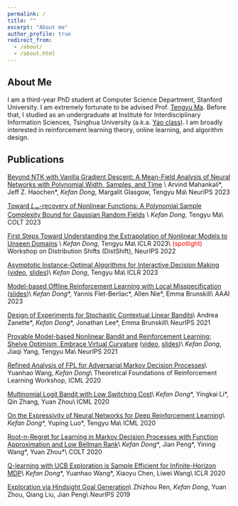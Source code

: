 ```yaml
---
permalink: /
title: ""
excerpt: "About me"
author_profile: true
redirect_from: 
  - /about/
  - /about.html
---
```

## About Me

I am a third-year PhD student at Computer Science Department, Stanford University.
I am extremely fortunate to be advised Prof. [Tengyu Ma](https://ai.stanford.edu/~tengyuma/). 
Before that, I studied as an undergraduate at Institute for Interdisciplinary Information Sciences, Tsinghua University (a.k.a. [Yao class](https://iiis.tsinghua.edu.cn/en/yaoclass/)). 
I am broadly interested in reinforcement learning theory, online learning, and algorithm design.



## Publications
[Beyond NTK with Vanilla Gradient Descent: A Mean-Field Analysis of Neural Networks with Polynomial Width, Samples, and Time](https://arxiv.org/abs/2306.16361) \\
Arvind Mahankali\*, Jeff Z. Haochen\*, *Kefan Dong*, Margalit Glasgow, Tengyu Ma\\
NeurIPS 2023

[Toward $L_\infty$-recovery of Nonlinear Functions: A Polynomial Sample Complexity Bound for Gaussian Random Fields](https://arxiv.org/abs/2305.00322) \\
*Kefan Dong*, Tengyu Ma\\
COLT 2023

[First Steps Toward Understanding the Extrapolation of Nonlinear Models to Unseen Domains](https://arxiv.org/abs/2211.11719) \\
*Kefan Dong*, Tengyu Ma\\
ICLR 2023\\
<span style="color:red">(spotlight)</span> Workshop on Distribution Shifts (DistShift), NeurIPS 2022 

[Asymptotic Instance-Optimal Algorithms for Interactive Decision Making](https://arxiv.org/abs/2206.02326) ([video](https://www.youtube.com/watch?v=pgRUhV70KXw), [slides](../slides/instanceoptimal-RLseminar.pdf))\\
*Kefan Dong*, Tengyu Ma\\
ICLR 2023

[Model-based Offline Reinforcement Learning with Local Misspecification](https://arxiv.org/abs/2301.11426) ([slides](../slides/AAAI23-MBLB.pdf))\\
*Kefan Dong*\*, Yannis Flet-Berliac\*, Allen Nie\*, Emma Brunskill\\
AAAI 2023

[Design of Experiments for Stochastic Contextual Linear Bandits](https://arxiv.org/abs/2107.09912)\\
Andrea Zanette\*, *Kefan Dong*\*, Jonathan Lee\*, Emma Brunskill\\
NeurIPS 2021

[Provable Model-based Nonlinear Bandit and Reinforcement Learning: Shelve Optimism, Embrace Virtual Curvature](https://arxiv.org/abs/2102.04168) ([video](https://www.youtube.com/watch?v=rlug_YXt5yo), [slides](../slides/viol-RLseminar.pdf))\\
*Kefan Dong*, Jiaqi Yang, Tengyu Ma\\
NeurIPS 2021

[Refined Analysis of FPL for Adversarial Markov Decision Processes](https://arxiv.org/abs/2008.09251)\\
Yuanhao Wang, *Kefan Dong*\\
Theoretical Foundations of Reinforcement Learning Workshop, ICML 2020

[Multinomial Logit Bandit with Low Switching Cost](https://arxiv.org/abs/2007.04876)\\
*Kefan Dong*\*, Yingkai Li\*, Qin Zhang, Yuan Zhou\\
ICML 2020

[On the Expressivity of Neural Networks for Deep Reinforcement Learning](https://arxiv.org/abs/1910.05927)\\
*Kefan Dong*\*, Yuping Luo\*, Tengyu Ma\\
ICML 2020

[Root-n-Regret for Learning in Markov Decision Processes with Function Approximation and Low Bellman Rank](https://arxiv.org/abs/1909.02506)\\
*Kefan Dong*\*, Jian Peng\*, Yining Wang\*, Yuan Zhou\*\\
COLT 2020

[Q-learning with UCB Exploration is Sample Efficient for Infinite-Horizon MDP](https://arxiv.org/abs/1901.09311)\\
*Kefan Dong*\*, Yuanhao Wang\*, Xiaoyu Chen, Liwei Wang\\
ICLR 2020

[Exploration via Hindsight Goal Generation](https://arxiv.org/abs/1906.04279)\\
Zhizhou Ren, *Kefan Dong*, Yuan Zhou, Qiang Liu, Jian Peng\\
NeurIPS 2019

<!--
## Misc
 <a href="https://24counter.com/vmap/1666282752/" title="hit counter">
<img src="https://24counter.com/map/view.php?type=180&id=1666282752" border="1" title="hit counter" alt="world map hits counter" width="300" height="200"  class="center"></a>
<center>
<a target="_blank" href="https://24counter.com/conline/1666283235/">
<img alt="Website Audience by Country" border="0" src="https://24counter.com/online/fcc.php?id=1666283235" width="150px" style="max-width:30%;"></a>
</center>
-->
